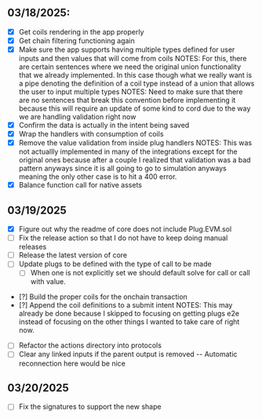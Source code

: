 ## 03/18/2025:

- [x] Get coils rendering in the app properly
- [x] Get chain filtering functioning again
- [x] Make sure the app supports having multiple types defined for user
   inputs and then values that will come from coils
   NOTES: For this, there are certain sentences where we need the original union 
          functionality that we already implemented. In this case though what we 
          really want is a pipe denoting the definition of a coil type instead of
          a union that allows the user to input multiple types
   NOTES: Need to make sure that there are no sentences that break this convention
          before implementing it because this will require an update of some kind
          to cord due to the way we are handling validation right now
- [x] Confirm the data is actually in the intent being saved
- [x] Wrap the handlers with consumption of coils
- [x] Remove the value validation from inside plug handlers
   NOTES: This was not actuallly implemented in many of the integrations except for the original
      ones because after a couple I realized that validation was a bad pattern anyways since it
      is all going to go to simulation anyways meaning the only other case is to hit a 400 error.
- [x] Balance function call for native assets

## 03/19/2025

- [x] Figure out why the readme of core does not include Plug.EVM.sol
- [ ] Fix the release action so that I do not have to keep doing manual releases
- [ ] Release the latest version of core
- [ ] Update plugs to be defined with the type of call to be made
   - [ ] When one is not explicitly set we should default solve for
      call or call with value.
- [?] Build the proper coils for the onchain transaction
- [?] Append the coil definitions to a submit intent
   NOTES: This may already be done because I skipped to focusing on getting plugs e2e instead of 
          focusing on the other things I wanted to take care of right now.
- [ ] Refactor the actions directory into protocols
- [ ] Clear any linked inputs if the parent output is removed -- Automatic reconnection here would be nice

## 03/20/2025
- [ ] Fix the signatures to support the new shape
